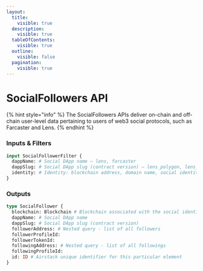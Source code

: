 ```yaml
---
layout:
  title:
    visible: true
  description:
    visible: true
  tableOfContents:
    visible: true
  outline:
    visible: false
  pagination:
    visible: true
---
```


# SocialFollowers API

{% hint style="info" %}
The SocialFollowers APIs deliver on-chain and off-chain user-level data pertaining to users of web3 social protocols, such as Farcaster and Lens.
{% endhint %}

### Inputs & Filters

```graphql
input SocialFollowerFilter {
  dappName: # Social DApp name – lens, farcaster
  dappSlug: # Social DApp slug (contract version) – lens_polygon, lens_v2_polygon, farcaster_optimism, farcaster_goerli
  identity: # Identity: blockchain address, domain name, social identity
}
```

### Outputs

```graphql
type SocialFollower {
  blockchain: Blockchain # Blockchain associated with the social identity
  dappName: # Social DApp name
  dappSlug: # Social DApp slug (contract version)
  followerAddress: # Nested query - list of all followers
  followerProfileId:
  followerTokenId:
  followingAddress: # Nested query - list of all followings
  followingProfileId: 
  id: ID # Airstack unique identifier for this particular element
}
```
